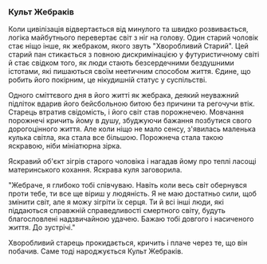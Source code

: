 ### Культ Жебраків

Коли цивілізація відвертається від минулого та швидко розвивається, логіка майбутнього перевертає світ з ніг на голову. Один старий чоловік стає ніщо інше, як жебраком, якого звуть "Хворобливий Старий". Цей старий пан стикається з повною дискримінацією у футуристичному світі й стає свідком того, як люди стають безсердечними бездушними істотами, які пишаються своїм неетичним способом життя. Єдине, що робить його покірним, це нікудишній статус у суспільстві.

Одного сміттєвого дня в його житті як жебрака, деякий неуважний підліток вдарив його бейсбольною битою без причини та регочучи втік. Старець втратив свідомість, і його світ став порожнечею. Мовчання порожнечі кричить йому в душу, збуджуючи бажання позбутися свого дорогоцінного життя. Але коли ніщо не мало сенсу, з'явилась маленька кулька світла, яка стала все більшою. Порожнеча стала такою яскравою, ніби мініатюрна зірка.

Яскравий об'єкт зігрів старого чоловіка і нагадав йому про теплі ласощі материнського кохання. Яскрава куля заговорила.

"Жебраче, я глибоко тобі співчуваю. Навіть коли весь світ обернувся проти тебе, ти все ще віриш у людяність. Я не маю достатньо сили, щоб змінити світ, але я можу зігріти їх серця. Ти й всі інші люди, які піддаються справжній справедливості смертного світу, будуть благословлені надзвичайною удачею. Бажаю тобі довгого і насиченого життя. До зустрічі."

Хворобливий старець прокидається, кричить і плаче через те, що він побачив. Саме тоді народжується Культ Жебраків.
